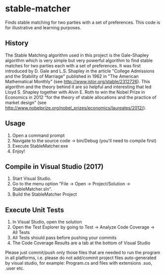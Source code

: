 # stable-matcher

Finds stable matching for two parties with a set of preferences. This code is for illustrative and learning purposes.

## History

The Stable Matching algorithm used in this project is the Gale-Shapley algorithm which is very simple but very powerful algorithm
to find stable matches for two parties each with a set of preferences. It was first introduced by D. Gale and L.S. Shapley in the
article "College Admissions and the Stability of Marriage" published in 1962 in "The American Mathematical Monthly" (see http://www.jstor.org/stable/2312726).
This algorithm and the theory behind it are so helpful and interesting that led Lloyd S. Shapley together with Alvin E. Roth
to win the Nobel Prize in Economics in 2012 "for the theory of stable allocations and the practice of market design"
(see http://www.nobelprize.org/nobel_prizes/economics/laureates/2012/).

## Usage

1. Open a command prompt
2. Navigate to the source code -> bin/Debug (you'll need to compile first)
3. Execute StableMatcher.exe
4. Enjoy!

## Compile in Visual Studio (2017)

1. Start Visual Studio.
2. Go to the menu option "File -> Open -> Project/Solution -> StableMatcher.sln".
3. Build the StableMatcher Project

## Execute Unit Tests

1. In Visual Studio, open the solution
2. Open the Test Explorer by going to Test -> Analyze Code Coverage -> All Tests
3. All Tests should pass before pushing your commits
4. The Code Coverage Results are a tab at the bottom of Visual Studio



Please just commit/push only those files that are needed to run the program in all platforms, i.e. please do not add/commit project files auto-generated by visual studio,
for example: Program.cs and files with extensions .suo, .user etc.
